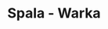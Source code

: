 ---
title: Spala - Warka
category: "Trasy trzydniowe"
rafting_time: 3 - 4 dni
route_length: 103,3
price: 
price_descrition: do indywidualnej wyceny
---